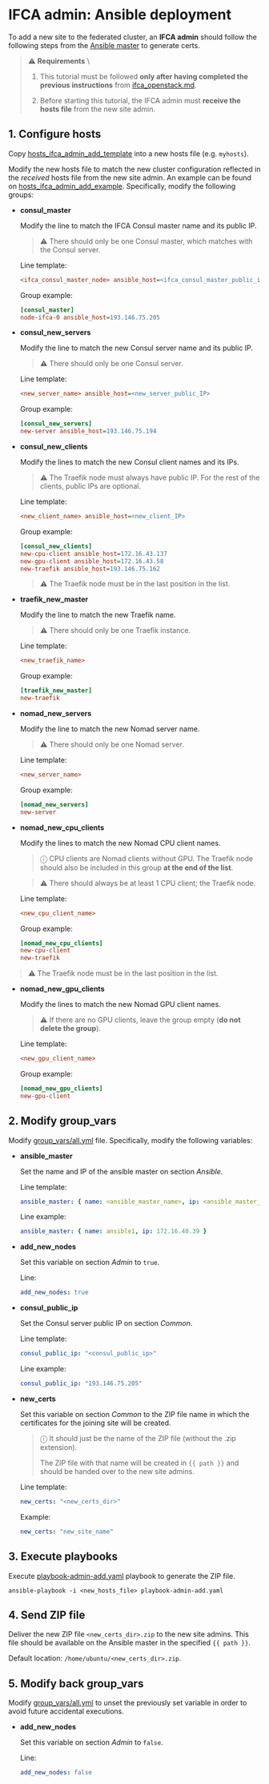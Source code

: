 # IFCA admin: Ansible deployment

To add a new site to the federated cluster, an **IFCA admin** should follow the
following steps from the [Ansible master](../README.md#ansible-configuration)
to generate certs.

> ⚠  **Requirements** \
> 1. This tutorial must be followed **only after having completed the previous instructions** from [ifca_openstack.md](ifca_openstack.md).
> 
> 2. Before starting this tutorial, the IFCA admin must **receive the hosts file**
> from the new site admin.
> 


## 1. Configure hosts

Copy [hosts_ifca_admin_add_template](../hosts_ifca_admin_add_template) into a new hosts file
(e.g. `myhosts`).

Modify the new hosts file to match the new cluster configuration reflected in the
_received_ hosts file from the new site admin.
An example can be found on [hosts_ifca_admin_add_example](../hosts_ifca_admin_add_example).
Specifically, modify the following groups:

- **consul_master**

    Modify the line to match the IFCA Consul master name and its public IP.

    > ⚠ There should only be one Consul master, which matches with the Consul server.

    Line template:
    ```ini
    <ifca_consul_master_node> ansible_host=<ifca_consul_master_public_ip>
    ```

    Group example:
    ```ini
    [consul_master]
    node-ifca-0 ansible_host=193.146.75.205
    ```

- **consul_new_servers**

    Modify the line to match the new Consul server name and its public IP.

    > ⚠ There should only be one Consul server.

    Line template:
    ```ini
    <new_server_name> ansible_host=<new_server_public_IP>
    ```

    Group example:
    ```ini
    [consul_new_servers]
    new-server ansible_host=193.146.75.194
    ```

- **consul_new_clients**

    Modify the lines to match the new Consul client names and its IPs.

    > ⚠ The Traefik node must always have public IP.
    > For the rest of the clients, public IPs are optional.

    Line template:
    ```ini
    <new_client_name> ansible_host=<new_client_IP>
    ```

    Group example:
    ```ini
    [consul_new_clients]
    new-cpu-client ansible_host=172.16.43.137
    new-gpu-client ansible_host=172.16.43.58
    new-traefik ansible_host=193.146.75.162

    ```
    > ⚠ The Traefik node must be in the last position in the list.

- **traefik_new_master**

    Modify the line to match the new Traefik name.

    > ⚠ There should only be one Traefik instance.

    Line template:
    ```ini
    <new_traefik_name>
    ```

    Group example:
    ```ini
    [traefik_new_master]
    new-traefik
    ```

- **nomad_new_servers**

    Modify the line to match the new Nomad server name.

    > ⚠ There should only be one Nomad server.

    Line template:
    ```ini
    <new_server_name>
    ```

    Group example:
    ```ini
    [nomad_new_servers]
    new-server
    ```

- **nomad_new_cpu_clients**

    Modify the lines to match the new Nomad CPU client names.

    > ⓘ CPU clients are Nomad clients without GPU. The Traefik node should also be
    > included in this group **at the end of the list**.

    > ⚠ There should always be at least 1 CPU client; the Traefik node.

    Line template:
    ```ini
    <new_cpu_client_name>
    ```

    Group example:
    ```ini
    [nomad_new_cpu_clients]
    new-cpu-client
    new-traefik
    ```

 > ⚠ The Traefik node must be in the last position in the list.


- **nomad_new_gpu_clients**

    Modify the lines to match the new Nomad GPU client names.

    > ⚠ If there are no GPU clients, leave the group empty (**do not delete the group**).

    Line template:
    ```ini
    <new_gpu_client_name>
    ```

    Group example:
    ```ini
    [nomad_new_gpu_clients]
    new-gpu-client
    ```


## 2. Modify group_vars

Modify [group_vars/all.yml](../group_vars/all.yml) file.
Specifically, modify the following variables:

- **ansible_master**

    Set the name and IP of the ansible master on section *Ansible*.

    Line template:
    ```yaml
    ansible_master: { name: <ansible_master_name>, ip: <ansible_master_ip }
    ```

    Line example:
    ```yaml
    ansible_master: { name: ansible1, ip: 172.16.40.39 }
    ```

- **add_new_nodes**

    Set this variable on section *Admin* to `true`.

    Line:
    ```yaml
    add_new_nodes: true
    ```
    
- **consul_public_ip**

    Set the Consul server public IP on section *Common*.

    Line template:
    ```yaml
    consul_public_ip: "<consul_public_ip>"
    ```

    Line example:
    ```yaml
    consul_public_ip: "193.146.75.205"


- **new_certs**

    Set this variable on section *Common* to the ZIP file name in which the certificates
    for the joining site will be created.

    > ⓘ It should just be the name of the ZIP file (without the .zip extension).
    > 
    > The ZIP file with that name will be created in `{{ path }}` and
    > should be handed over to the new site admins.

    Line template:
    ```yaml
    new_certs: "<new_certs_dir>"
    ```

    Example:
    ```yaml
    new_certs: "new_site_name"
    ```


## 3. Execute playbooks

Execute [playbook-admin-add.yaml](../playbook-admin-add.yaml) playbook to generate
the ZIP file.

```console
ansible-playbook -i <new_hosts_file> playbook-admin-add.yaml
```


## 4. Send ZIP file

Deliver the new ZIP file `<new_certs_dir>.zip` to the new site admins.
This file should be available on the Ansible master in the specified `{{ path }}`.

Default location: `/home/ubuntu/<new_certs_dir>.zip`.


## 5. Modify back group_vars

Modify [group_vars/all.yml](../group_vars/all.yml) to unset the previously set
variable in order to avoid future accidental executions.

- **add_new_nodes**

    Set this variable on section *Admin* to `false`.

    Line:
    ```yaml
    add_new_nodes: false
    ```



